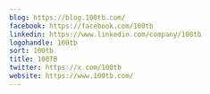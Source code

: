 ```yaml
---
blog: https://blog.100tb.com/
facebook: https://facebook.com/100tb
linkedin: https://www.linkedin.com/company/100tb
logohandle: 100tb
sort: 100tb
title: 100TB
twitter: https://x.com/100tb
website: https://www.100tb.com/
---
```

